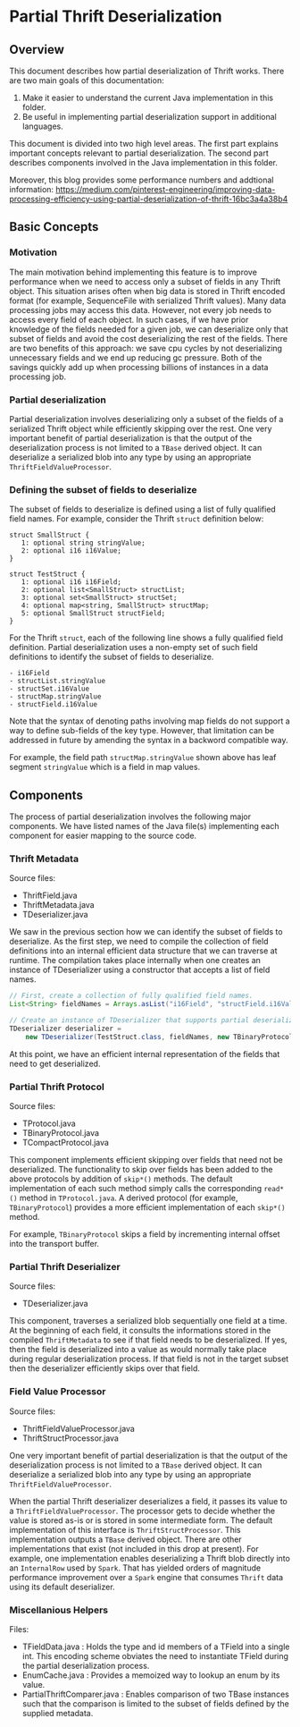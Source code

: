 # Partial Thrift Deserialization

## Overview
This document describes how partial deserialization of Thrift works. There are two main goals of this documentation:
1. Make it easier to understand the current Java implementation in this folder.
1. Be useful in implementing partial deserialization support in additional languages.

This document is divided into two high level areas. The first part explains important concepts relevant to partial deserialization. The second part describes components involved in the Java implementation in this folder.

Moreover, this blog provides some performance numbers and addtional information: https://medium.com/pinterest-engineering/improving-data-processing-efficiency-using-partial-deserialization-of-thrift-16bc3a4a38b4

## Basic Concepts

### Motivation

The main motivation behind implementing this feature is to improve performance when we need to access only a subset of fields in any Thrift object. This situation arises often when big data is stored in Thrift encoded format (for example, SequenceFile with serialized Thrift values). Many data processing jobs may access this data. However, not every job needs to access every field of each object. In such cases, if we have prior knowledge of the fields needed for a given job, we can deserialize only that subset of fields and avoid the cost deserializing the rest of the fields. There are two benefits of this approach: we save cpu cycles by not deserializing unnecessary fields and we end up reducing gc pressure. Both of the savings quickly add up when processing billions of instances in a data processing job.

### Partial deserialization

Partial deserialization involves deserializing only a subset of the fields of a serialized Thrift object while efficiently skipping over the rest. One very important benefit of partial deserialization is that the output of the deserialization process is not limited to a `TBase` derived object. It can deserialize a serialized blob into any type by using an appropriate `ThriftFieldValueProcessor`.

### Defining the subset of fields to deserialize

The subset of fields to deserialize is defined using a list of fully qualified field names. For example, consider the Thrift `struct` definition below:

```Thrift
struct SmallStruct {
   1: optional string stringValue;
   2: optional i16 i16Value;
}

struct TestStruct {
   1: optional i16 i16Field;
   2: optional list<SmallStruct> structList;
   3: optional set<SmallStruct> structSet;
   4: optional map<string, SmallStruct> structMap;
   5: optional SmallStruct structField;
}
```

For the Thrift `struct`, each of the following line shows a fully qualified field definition. Partial deserialization uses a non-empty set of such field definitions to identify the subset of fields to deserialize.

```
- i16Field
- structList.stringValue
- structSet.i16Value
- structMap.stringValue
- structField.i16Value
```

Note that the syntax of denoting paths involving map fields do not support a way to define sub-fields of the key type. However, that limitation can be addressed in future by amending the syntax in a backword compatible way.

For example, the field path `structMap.stringValue` shown above has leaf segment `stringValue` which is a field in map values.

## Components

The process of partial deserialization involves the following major components. We have listed names of the Java file(s) implementing each component for easier mapping to the source code.

### Thrift Metadata

Source files:
- ThriftField.java
- ThriftMetadata.java
- TDeserializer.java

We saw in the previous section how we can identify the subset of fields to deserialize. As the first step, we need to compile the collection of field definitions into an internal efficient data structure that we can traverse at runtime. The compilation takes place internally when one creates an instance of TDeserializer using a constructor that accepts a list of field names.

```Java
// First, create a collection of fully qualified field names.
List<String> fieldNames = Arrays.asList("i16Field", "structField.i16Value");

// Create an instance of TDeserializer that supports partial deserialization.
TDeserializer deserializer =
    new TDeserializer(TestStruct.class, fieldNames, new TBinaryProtocol.Factory());
```

At this point, we have an efficient internal representation of the fields that need to get deserialized.

### Partial Thrift Protocol

Source files:
- TProtocol.java
- TBinaryProtocol.java
- TCompactProtocol.java

This component implements efficient skipping over fields that need not be deserialized. The functionality to skip over fields has been added to the above protocols by addition of `skip*()` methods. The default implementation of each such method simply calls the corresponding `read*()` method in `TProtocol.java`. A derived protocol (for example, `TBinaryProtocol`) provides a more efficient implementation of each `skip*()` method.

For example, `TBinaryProtocol` skips a field by incrementing internal offset into the transport buffer.

### Partial Thrift Deserializer

Source files:
- TDeserializer.java

This component, traverses a serialized blob sequentially one field at a time. At the beginning of each field, it consults the informations stored in the compiled `ThriftMetadata` to see if that field needs to be deserialized. If yes, then the field is deserialized into a value as would normally take place during regular deserialization process. If that field is not in the target subset then the deserializer efficiently skips over that field.

### Field Value Processor

Source files:
- ThriftFieldValueProcessor.java
- ThriftStructProcessor.java

One very important benefit of partial deserialization is that the output of the deserialization process is not limited to a `TBase` derived object. It can deserialize a serialized blob into any type by using an appropriate `ThriftFieldValueProcessor`.

When the partial Thrift deserializer deserializes a field, it passes its value to a `ThriftFieldValueProcessor`. The processor gets to decide whether the value is stored as-is or is stored in some intermediate form. The default implementation of this interface is `ThriftStructProcessor`. This implementation outputs a `TBase` derived object. There are other implementations that exist (not included in this drop at present). For example, one implementation enables deserializing a Thrift blob directly into an `InternalRow` used by `Spark`. That has yielded orders of magnitude performance improvement over a `Spark` engine that consumes `Thrift` data using its default deserializer.

### Miscellanious Helpers

Files:
- TFieldData.java : Holds the type and id members of a TField into a single int. This encoding scheme obviates the need to instantiate TField during the partial deserialization process.
- EnumCache.java : Provides a memoized way to lookup an enum by its value.
- PartialThriftComparer.java : Enables comparison of two TBase instances such that the comparison is limited to the subset of fields defined by the supplied metadata.
